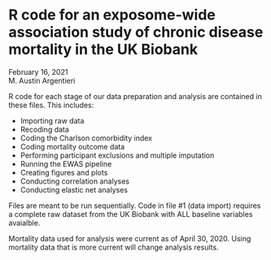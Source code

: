 # R code for an exposome-wide association study of chronic disease mortality in the UK Biobank

February 16, 2021  
M. Austin Argentieri

R code for each stage of our data preparation and analysis are contained in these files. This includes:  
* Importing raw data
* Recoding data
* Coding the Charlson comorbidity index
* Coding mortality outcome data
* Performing participant exclusions and multiple imputation
* Running the EWAS pipeline
* Creating figures and plots
* Conducting correlation analyses
* Conducting elastic net analyses


Files are meant to be run sequentially. Code in file #1 (data import) requires a complete raw dataset from the UK Biobank with ALL baseline variables avaialble.   
  
Mortality data used for analysis were current as of April 30, 2020. Using mortality data that is more current will change analysis results.
